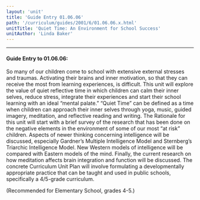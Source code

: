 ```yaml
---
layout: 'unit'
title: 'Guide Entry 01.06.06'
path: '/curriculum/guides/2001/6/01.06.06.x.html'
unitTitle: 'Quiet Time: An Environment for School Success'
unitAuthor: 'Linda Baker'
---
```


<body>
<hr/>
 <h4>
  Guide Entry to 01.06.06:
 </h4>
 <p>
  So many of our children come to school with extensive external stresses and traumas. Activating their brains and inner motivation, so that they can receive the most from learning experiences, is difficult. This unit will explore the value of quiet reflective time in which children can calm their inner selves, reduce stress, integrate their experiences and start their school learning with an ideal “mental palate.” “Quiet Time” can be defined as a time when children can approach their inner selves through yoga, music, guided imagery, meditation, and reflective reading and writing. The Rationale for this unit will start with a brief survey of the research that has been done on the negative elements in the environment of some of our most “at risk” children. Aspects of newer thinking concerning intelligence will be discussed, especially Gardner’s Multiple Intelligence Model and Sternberg’s Triarchic Intelligence Model. New Western models of intelligence will be compared with Eastern models of the mind. Finally, the current research on how meditation affects brain integration and function will be discussed. The concrete Curriculum Unit Plan will involve formulating a developmentally appropriate practice that can be taught and used in public schools, specifically a 4/5-grade curriculum.
 </p>
<p>
  (Recommended for Elementary School, grades 4-5.)
 </p>

</body>

